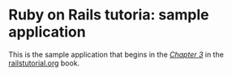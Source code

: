 # Ruby on Rails tutoria: sample application

This is the sample application that begins in the [*Chapter 3*](http://www.railstutorial.org/book/static_pages) in the [railstutorial.org](http://railstutiral.org) book.
